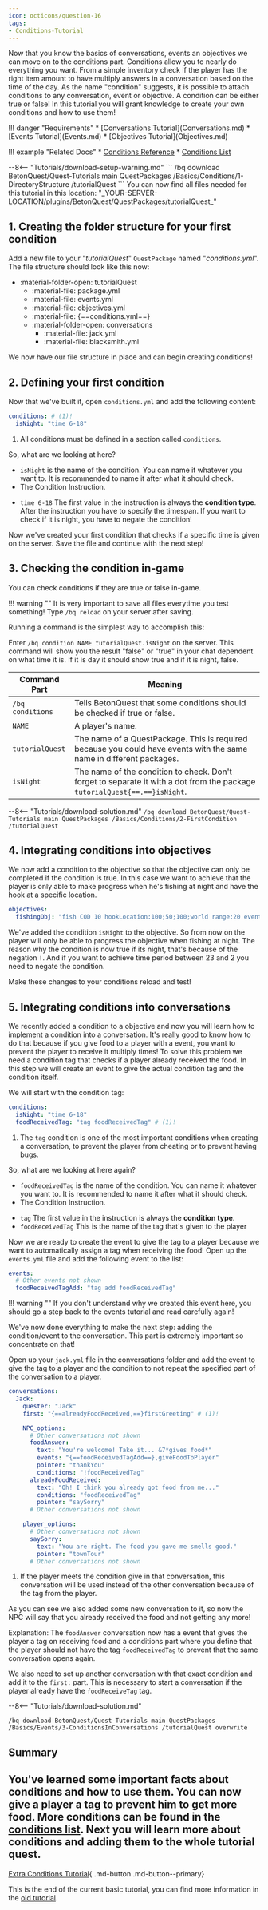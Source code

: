 ```yaml
---
icon: octicons/question-16
tags:
- Conditions-Tutorial
---
```

Now that you know the basics of conversations, events an objectives we can move on to the conditions part.
Conditions allow you to nearly do everything you want. From a simple inventory check if the player has the right
item amount to have multiply answers in a conversation based on the time of the day.
As the name "condition" suggests, it is possible to attach conditions to any conversation, event or objective.
A condition can be either true or false!
In this tutorial you will grant knowledge to create your own conditions and how to use them!

<div class="grid" markdown>
!!! danger "Requirements"
    * [Conversations Tutorial](Conversations.md)
    * [Events Tutorial](Events.md)
    * [Objectives Tutorial](Objectives.md)

!!! example "Related Docs"
    * [Conditions Reference](../../../Documentation/Reference.md#conditions)
    * [Conditions List](../../../Documentation/Conditions-List.md)
</div>
--8<-- "Tutorials/download-setup-warning.md"
    ```
    /bq download BetonQuest/Quest-Tutorials main QuestPackages /Basics/Conditions/1-DirectoryStructure /tutorialQuest
    ```
    You can now find all files needed for this tutorial in this location:
    "_YOUR-SERVER-LOCATION/plugins/BetonQuest/QuestPackages/tutorialQuest_"

## 1. Creating the folder structure for your first condition

Add a new file to your "_tutorialQuest_" `QuestPackage` named "_conditions.yml_".
The file structure should look like this now:

* :material-folder-open: tutorialQuest
    - :material-file: package.yml
    - :material-file: events.yml
    - :material-file: objectives.yml
    - :material-file: {==conditions.yml==}
    - :material-folder-open: conversations
        - :material-file: jack.yml
        - :material-file: blacksmith.yml

We now have our file structure in place and can begin creating conditions!

## 2. Defining your first condition

Now that we've built it, open `conditions.yml` and add the following content:

``` YAML title="conditions.yml" linenums="1"
conditions: # (1)!
  isNight: "time 6-18"
```

1. All conditions must be defined in a section called `conditions`.

So, what are we looking at here?

* `isNight`  is the name of the condition. You can name it whatever you want to. It is recommended to name
  it after what it should check.
*  The Condition Instruction.
  - `time 6-18` The first value in the instruction is always the **condition type**. After the instruction you have to specify the timespan. If you want to check if it is night, you have to negate the condition!

Now we've created your first condition that checks if a specific time is given on the server. Save the file and continue with the next step!

## 3. Checking the condition in-game

You can check conditions if they are true or false in-game.

!!! warning ""
It is very important to save all files everytime you test something!
Type `/bq reload` on your server after saving.

Running a command is the simplest way to accomplish this:

Enter `/bq condition NAME tutorialQuest.isNight` on the server.
This command will show you the result "false" or "true" in your chat dependent on what time it is.
If it is day it should show true and if it is night, false.

| Command Part     | Meaning                                                                                                                    |
|------------------|----------------------------------------------------------------------------------------------------------------------------|
| `/bq conditions` | Tells BetonQuest that some conditions should be checked if true or false.                                                  |
| `NAME`           | A player's name.                                                                                                           |
| `tutorialQuest`  | The name of a QuestPackage. This is required because you could have events with the same name in different packages.       |
| `isNight`        | The name of the condition to check. Don't forget to separate it with a dot from the package `tutorialQuest{==.==}isNight`. |


--8<-- "Tutorials/download-solution.md"
    ```
    /bq download BetonQuest/Quest-Tutorials main QuestPackages /Basics/Conditions/2-FirstCondition /tutorialQuest
    ```

## 4. Integrating conditions into objectives

We now add a condition to the objective so that the objective can only be completed if the condition is true.
In this case we want to achieve that the player is only able to make progress when he's fishing at night and have the hook
at a specific location.


``` YAML title="objectives.yml"
objectives:
  fishingObj: "fish COD 10 hookLocation:100;50;100;world range:20 events:caughtAllFish {==conditions:!isNight==}"
```

We've added the condition `isNight` to the objective. So from now on the player will only be able to progress the objective when fishing at night.
The reason why the condition is now true if its night, that's because of the negation `!`.
And if you want to achieve time period between 23 and 2 you need to negate the condition.


Make these changes to your conditions reload and test!


## 5. Integrating conditions into conversations

We recently added a condition to a objective and now you will learn how to implement a condition into a conversation.
It's really good to know how to do that because if you give food to a player with a event, you want to prevent the player to receive it multiply times!
To solve this problem we need a condition tag that checks if a player already received the food.
In this step we will create an event to give the actual condition tag and the condition itself.

We will start with the condition tag:

``` YAML title="conditions.yml" hl_lines="3"
conditions:
  isNight: "time 6-18"
  foodReceivedTag: "tag foodReceivedTag" # (1)!
```

1. The `tag` condition is one of the most important conditions when creating a conversation, to prevent the player from cheating or to prevent having bugs.

So, what are we looking at here again?

* `foodReceivedTag`  is the name of the condition. You can name it whatever you want to. It is recommended to name
  it after what it should check.
*  The Condition Instruction.
- `tag` The first value in the instruction is always the **condition type**.
- `foodReceivedTag` This is the name of the tag that's given to the player


Now we are ready to create the event to give the tag to a player because we want to automatically assign a tag when receiving the food!
Open up the `events.yml` file and add the following event to the list:

``` YAML title="events.yml" hl_lines="3"
events:
  # Other events not shown
  foodReceivedTagAdd: "tag add foodReceivedTag"
```

!!! warning ""
    If you don't understand why we created this event here, you should go a step back to the events tutorial and read carefully again!

We've now done everything to make the next step: adding the condition/event to the conversation.
This part is extremely important so concentrate on that!

Open up your `jack.yml` file in the conversations folder and add the event to give the tag to a player and the
condition to not repeat the specified part of the conversation to a player.

``` YAML title="jack.yml" hl_lines="12-16 21-23"
conversations:
  Jack:
    quester: "Jack"
    first: "{==alreadyFoodReceived,==}firstGreeting" # (1)!

    NPC_options:
      # Other conversations not shown
      foodAnswer:
        text: "You're welcome! Take it... &7*gives food*"
        events: "{==foodReceivedTagAdd==},giveFoodToPlayer"
        pointer: "thankYou"
        conditions: "!foodReceivedTag"
      alreadyFoodReceived:
        text: "Oh! I think you already got food from me..."
        conditions: "foodReceivedTag"
        pointer: "saySorry"
      # Other conversations not shown

    player_options:
      # Other conversations not shown
      saySorry:
        text: "You are right. The food you gave me smells good."
        pointer: "townTour"
      # Other conversations not shown
```

1. If the player meets the condition give in that conversation, this conversation will be used instead of the other conversation because of the tag from the player.


As you can see we also added some new conversation to it, so now the NPC will say that you already received the food
and not getting any more!

Explanation: The `foodAnswer` conversation now has a event that gives the player a tag on receiving food and a conditions part
where you define that the player should not have the tag `foodReceivedTag` to prevent that the same conversation opens again.

We also need to set up another conversation with that exact condition and add it to the `first:` part.
This is necessary to start a conversation if the player already have the `foodReceiveTag` tag.


--8<-- "Tutorials/download-solution.md"
```
/bq download BetonQuest/Quest-Tutorials main QuestPackages /Basics/Events/3-ConditionsInConversations /tutorialQuest overwrite
```

## Summary

You've learned some important facts about conditions and how to use them. You can now give a player a tag
to prevent him to get more food. More conditions can be found in the [conditions list](../../../Documentation/Conditions-List.md).
Next you will learn more about conditions and adding them to the whole tutorial quest.
---
[Extra Conditions Tutorial](./Extra_conditions.md){ .md-button .md-button--primary}

This is the end of the current basic tutorial, you can find more information in the [old tutorial](../Learn-BetonQuest.md).
